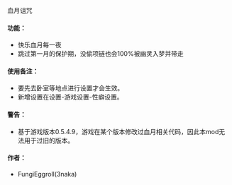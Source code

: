 血月诅咒
#### 功能：
* 快乐血月每一夜
* 跳过第一月的保护期，没偷项链也会100%被幽灵入梦并带走
#### 使用备注：
* 要先去卧室等地点进行设置才会生效。
* 新增设置在设置-游戏设置-性癖设置。
#### 警告：
* 基于游戏版本0.5.4.9，游戏在某个版本修改过血月相关代码，因此本mod无法用于过旧的版本。
#### 作者：
* FungiEggroll(3naka)